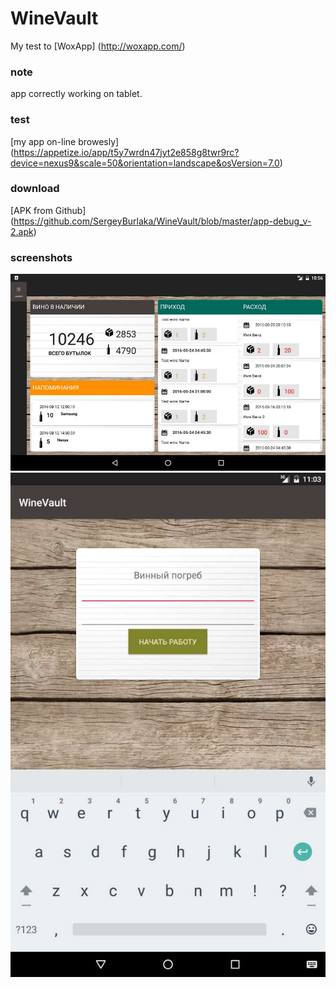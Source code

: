 # WineVault

My test to [WoxApp] (http://woxapp.com/) 

### note

app correctly working on tablet.

### test

[my app on-line browesly] (https://appetize.io/app/t5y7wrdn47jyt2e858g8twr9rc?device=nexus9&scale=50&orientation=landscape&osVersion=7.0) 

### download

[APK from Github] (https://github.com/SergeyBurlaka/WineVault/blob/master/app-debug_v-2.apk)  

### screenshots

<img src="https://github.com/SergeyBurlaka/WineVault/blob/master/img/onTablet.jpg" >

<img src="https://github.com/SergeyBurlaka/WineVault/blob/master/img/onTabletEnter.jpg" >
